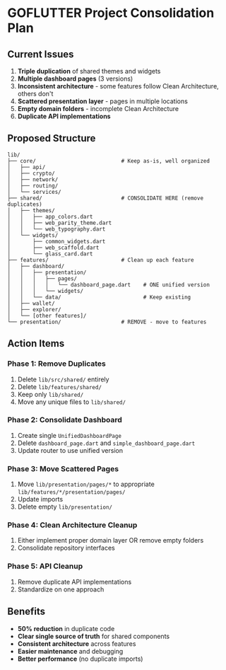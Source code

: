 # GOFLUTTER Project Consolidation Plan

## Current Issues
1. **Triple duplication** of shared themes and widgets
2. **Multiple dashboard pages** (3 versions)
3. **Inconsistent architecture** - some features follow Clean Architecture, others don't
4. **Scattered presentation layer** - pages in multiple locations
5. **Empty domain folders** - incomplete Clean Architecture
6. **Duplicate API implementations**

## Proposed Structure

```
lib/
├── core/                           # Keep as-is, well organized
│   ├── api/
│   ├── crypto/
│   ├── network/
│   ├── routing/
│   └── services/
├── shared/                         # CONSOLIDATE HERE (remove duplicates)
│   ├── themes/
│   │   ├── app_colors.dart
│   │   ├── web_parity_theme.dart
│   │   └── web_typography.dart
│   └── widgets/
│       ├── common_widgets.dart
│       ├── web_scaffold.dart
│       └── glass_card.dart
├── features/                       # Clean up each feature
│   ├── dashboard/
│   │   ├── presentation/
│   │   │   ├── pages/
│   │   │   │   └── dashboard_page.dart    # ONE unified version
│   │   │   └── widgets/
│   │   └── data/                          # Keep existing
│   ├── wallet/
│   ├── explorer/
│   └── [other features]/
└── presentation/                   # REMOVE - move to features
```

## Action Items

### Phase 1: Remove Duplicates
1. Delete `lib/src/shared/` entirely
2. Delete `lib/features/shared/` 
3. Keep only `lib/shared/`
4. Move any unique files to `lib/shared/`

### Phase 2: Consolidate Dashboard
1. Create single `UnifiedDashboardPage`
2. Delete `dashboard_page.dart` and `simple_dashboard_page.dart`
3. Update router to use unified version

### Phase 3: Move Scattered Pages
1. Move `lib/presentation/pages/*` to appropriate `lib/features/*/presentation/pages/`
2. Update imports
3. Delete empty `lib/presentation/`

### Phase 4: Clean Architecture Cleanup
1. Either implement proper domain layer OR remove empty folders
2. Consolidate repository interfaces

### Phase 5: API Cleanup
1. Remove duplicate API implementations
2. Standardize on one approach

## Benefits
- **50% reduction** in duplicate code
- **Clear single source of truth** for shared components
- **Consistent architecture** across features
- **Easier maintenance** and debugging
- **Better performance** (no duplicate imports)
